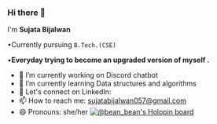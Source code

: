 ### Hi there 👋


I'm **Sujata Bijalwan**

•Currently pursuing `B.Tech.(CSE)`

•**Everyday trying to become an upgraded version of myself .**

- 🔭 I’m currently working on Discord chatbot 
- 🌱 I’m currently learning Data structures and algorithms 
- 💬 Let's connect on LinkedIn: 
- 📫 How to reach me: sujatabijalwan057@gmail.com
- 😄 Pronouns: she/her
[![@bean_bean's Holopin board](https://holopin.io/api/user/board?user=bean_bean)](https://holopin.io/@bean_bean)
